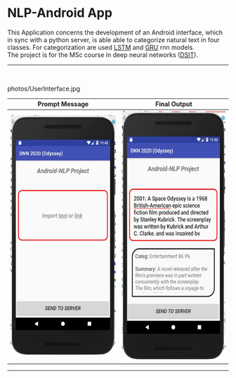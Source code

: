 # NLP-Android App

This Application concerns the development of an Android interface, which in sync with a python server, is able able to categorize natural text in four classes. 
For categorization are used [LSTM](https://en.wikipedia.org/wiki/Long_short-term_memory)  and [GRU](https://en.wikipedia.org/wiki/Gated_recurrent_unit) rnn models. <br>
The project is for the MSc course in deep neural networks ([DSIT](http://dsit.di.uoa.gr/)).

***


<br> 

photos/UserInterface.jpg


Prompt Message                                          |  Final Output
:------------------------------------------------------:|:-------------------------:
 <img src="photos/UserInterface.jpg" width="275" height="550" /> | <img src="photos/ui_SpOdyssey.jpg" width="273" height="570" />   
***
